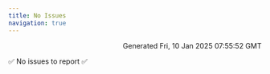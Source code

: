 ```yaml
---
title: No Issues
navigation: true
---
```


<p style="text-align:right;color:#cccs">
Generated Fri, 10 Jan 2025 07:55:52 GMT
</p>
<p>✅ No issues to report ✅</p>



